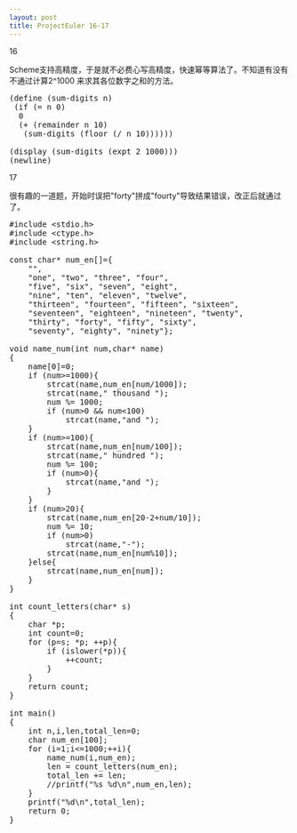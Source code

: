 ```yaml
---
layout: post
title: ProjectEuler 16-17
---
```

16

Scheme支持高精度，于是就不必费心写高精度，快速幂等算法了。不知道有没有不通过计算2^1000 来求其各位数字之和的方法。
<pre class="prettyprint lang-scm">
(define (sum-digits n)
 (if (= n 0)
  0
  (+ (remainder n 10)
   (sum-digits (floor (/ n 10))))))

(display (sum-digits (expt 2 1000)))
(newline)
</pre>

17

很有趣的一道题，开始时误把"forty"拼成"fourty"导致结果错误，改正后就通过了。
<pre class="prettyprint">
#include &lt;stdio.h&gt;
#include &lt;ctype.h&gt;
#include &lt;string.h&gt;

const char* num_en[]={
	"",
	"one", "two", "three", "four",
	"five", "six", "seven", "eight",
	"nine", "ten", "eleven", "twelve",
	"thirteen", "fourteen", "fifteen", "sixteen",
	"seventeen", "eighteen", "nineteen", "twenty",
	"thirty", "forty", "fifty", "sixty",
	"seventy", "eighty", "ninety"};

void name_num(int num,char* name)
{
	name[0]=0;
	if (num>=1000){
		strcat(name,num_en[num/1000]);
		strcat(name," thousand ");
		num %= 1000;
		if (num>0 && num<100)
			strcat(name,"and ");
	}
	if (num>=100){
		strcat(name,num_en[num/100]);
		strcat(name," hundred ");
		num %= 100;
		if (num>0){
			strcat(name,"and ");
		}
	}
	if (num>20){
		strcat(name,num_en[20-2+num/10]);
		num %= 10;
		if (num>0)
			strcat(name,"-");
		strcat(name,num_en[num%10]);
	}else{
		strcat(name,num_en[num]);
	}
}

int count_letters(char* s)
{
	char *p;
	int count=0;
	for (p=s; *p; ++p){
		if (islower(*p)){
			++count;
		}
	}
	return count;
}

int main()
{
	int n,i,len,total_len=0;
	char num_en[100];
	for (i=1;i<=1000;++i){
		name_num(i,num_en);
		len = count_letters(num_en);
		total_len += len;
		//printf("%s %d\n",num_en,len);
	}
	printf("%d\n",total_len);
	return 0;
}
</pre>


